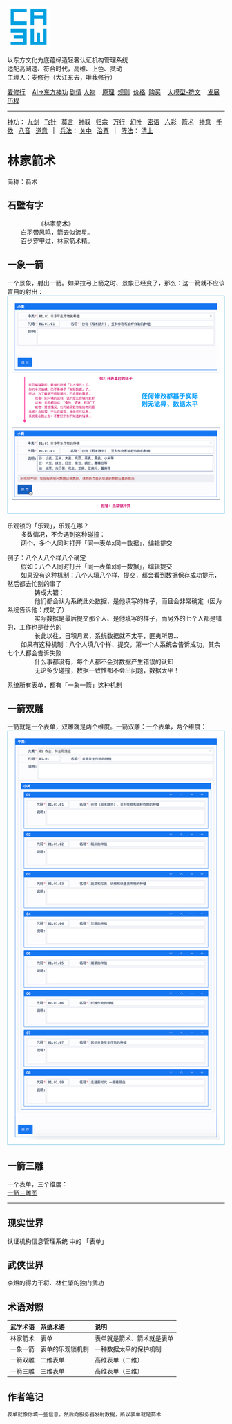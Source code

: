 ![](../../static/ca3w.png "ca3w 认证机构管理系统")

以东方文化为底蕴缔造轻奢认证机构管理系统 <br/>
适配高网速、符合时代，高维、上色、灵动 <br/>
主理人：麦修行（大江东去，唯我修行）

[麦修行][]&nbsp;&nbsp;&nbsp;&nbsp;[AI->东方神功][东方神功]&nbsp;[剧情][]&nbsp;[人物][]&nbsp;&nbsp;&nbsp;&nbsp;[原理][]&nbsp;&nbsp;[规则][]&nbsp;&nbsp;[价格][]&nbsp;&nbsp;[购买][]&nbsp;&nbsp;&nbsp;&nbsp;[大模型-符文][]&nbsp;&nbsp;&nbsp;&nbsp;[发展历程][]

[麦修行]: https://github.com/ca3w/BEST/
[东方神功]: https://github.com/ca3w/ai-dongfangshengong/
[剧情]: https://github.com/ca3w/dongfangernvqing/blob/main/root/BEST.md
[人物]: https://github.com/ca3w/dongfangernvqing/blob/main/root/renwu.md
[原理]: https://github.com/ca3w/key/
[规则]: https://github.com/ca3w/rule/
[价格]: https://github.com/ca3w/pricing/
[购买]: https://github.com/ca3w/howtobuy/
[大模型-符文]: https://github.com/ca3w/largemodel-rune/
[发展历程]: https://github.com/ca3w/development/

***

[神功][]：&nbsp;[九剑][]&nbsp;&nbsp;&nbsp;[飞针][]&nbsp;&nbsp;&nbsp;[莫言][]&nbsp;&nbsp;&nbsp;[神驭][]&nbsp;&nbsp;&nbsp;[归宗][]&nbsp;&nbsp;&nbsp;[万行][]&nbsp;&nbsp;&nbsp;[幻叶][]&nbsp;&nbsp;&nbsp;[密语][]&nbsp;&nbsp;&nbsp;[六彩][]&nbsp;&nbsp;&nbsp;[箭术][]&nbsp;&nbsp;&nbsp;[神意][]&nbsp;&nbsp;&nbsp;[千依][]&nbsp;&nbsp;&nbsp;[八音][]&nbsp;&nbsp;&nbsp;[道意][]&nbsp;&nbsp;&nbsp;|&nbsp;&nbsp;&nbsp;[兵法][]：&nbsp;[关中][]&nbsp;&nbsp;&nbsp;[治粟][]&nbsp;&nbsp;&nbsp;|&nbsp;&nbsp;&nbsp;[阵法][]：&nbsp;[清上][]

[神功]: https://github.com/ca3w/ai-dongfangshengong

[九剑]: ../../wugong/fuyaojiujian/BEST.md
[飞针]: ../../wugong/feizhenbaodian/BEST.md
[莫言]: ../../wugong/moyan/BEST.md
[神驭]: ../../wugong/shenyu/BEST.md
[归宗]: ../../wugong/baichuanguizong/BEST.md
[万行]: ../../wugong/yufengwanxing/BEST.md
[幻叶]: ../../wugong/huanyezhi/BEST.md
[密语]: ../../wugong/chenqiaomiyu/BEST.md
[六彩]: ../../wugong/liucaishenjian/BEST.md
[箭术]: ../../wugong/linjiajianshu/BEST.md
[神意]: ../../wugong/shenyiduoxinzhao/BEST.md
[千依]: ../../wugong/qianyizijian/BEST.md
[八音]: ../../wugong/bayinshengxin/BEST.md
[道意]: ../../wugong/daoyicuican/BEST.md

[兵法]: https://github.com/ca3w/ai-dongfangshengong#兵法目录

[关中]: ../../bingfa/guanzhongzhanfa/BEST.md
[治粟]: ../../bingfa/zhisubingfa/BEST.md

[阵法]: https://github.com/ca3w/ai-dongfangshengong#阵法目录

[清上]: ../../zhenfa/qingshangbeidouzhen/BEST.md

# 林家箭术

简称：箭术

## 石壁有字

&nbsp;&nbsp;&nbsp;&nbsp;&nbsp;&nbsp;&nbsp;&nbsp;&nbsp;&nbsp;&nbsp;&nbsp;&nbsp;&nbsp;&nbsp;&nbsp;&nbsp;&nbsp;《林家箭术》 <br/>
&nbsp;&nbsp;&nbsp;&nbsp;&nbsp;&nbsp;&nbsp;&nbsp;白羽带风鸣，箭去似流星。 <br/>
&nbsp;&nbsp;&nbsp;&nbsp;&nbsp;&nbsp;&nbsp;&nbsp;百步穿甲过，林家箭术精。

## 一象一箭

一个景象，射出一箭。如果拉弓上箭之时、景象已经变了，那么：这一箭就不应该盲目的射出： <br/>
![](./static/01-yixiangyijian.jpg "认证机构信息管理系统 一象一箭")

乐观锁的「乐观」，乐观在哪？ <br/>
&nbsp;&nbsp;&nbsp;&nbsp;&nbsp;&nbsp;&nbsp;&nbsp;多数情况，不会遇到这种碰撞： <br/>
&nbsp;&nbsp;&nbsp;&nbsp;&nbsp;&nbsp;&nbsp;&nbsp;两个、多个人同时打开「同一表单x同一数据」，编辑提交

例子：八个人八个样八个确定 <br/>
&nbsp;&nbsp;&nbsp;&nbsp;&nbsp;&nbsp;&nbsp;&nbsp;假如：八个人同时打开「同一表单x同一数据」，编辑提交 <br/>
&nbsp;&nbsp;&nbsp;&nbsp;&nbsp;&nbsp;&nbsp;&nbsp;如果没有这种机制：八个人填八个样、提交，都会看到数据保存成功提示，然后都去忙别的事了 <br/>
&nbsp;&nbsp;&nbsp;&nbsp;&nbsp;&nbsp;&nbsp;&nbsp;&nbsp;&nbsp;&nbsp;&nbsp;&nbsp;&nbsp;&nbsp;&nbsp;铸成大错： <br/>
&nbsp;&nbsp;&nbsp;&nbsp;&nbsp;&nbsp;&nbsp;&nbsp;&nbsp;&nbsp;&nbsp;&nbsp;&nbsp;&nbsp;&nbsp;&nbsp;他们都会认为系统此处数据，是他填写的样子，而且会非常确定（因为系统告诉他：成功了） <br/>
&nbsp;&nbsp;&nbsp;&nbsp;&nbsp;&nbsp;&nbsp;&nbsp;&nbsp;&nbsp;&nbsp;&nbsp;&nbsp;&nbsp;&nbsp;&nbsp;实际数据是最后提交那个人、是他填写的样子，而另外的七个人都是错的，工作也是徒劳的 <br/>
&nbsp;&nbsp;&nbsp;&nbsp;&nbsp;&nbsp;&nbsp;&nbsp;&nbsp;&nbsp;&nbsp;&nbsp;&nbsp;&nbsp;&nbsp;&nbsp;长此以往，日积月累，系统数据就不太平，匪夷所思... <br/>
&nbsp;&nbsp;&nbsp;&nbsp;&nbsp;&nbsp;&nbsp;&nbsp;如果有这种机制：八个人填八个样、提交，第一个人系统会告诉成功，其余七个人都会告诉失败 <br/>
&nbsp;&nbsp;&nbsp;&nbsp;&nbsp;&nbsp;&nbsp;&nbsp;&nbsp;&nbsp;&nbsp;&nbsp;&nbsp;&nbsp;&nbsp;&nbsp;什么事都没有，每个人都不会对数据产生错误的认知 <br/>
&nbsp;&nbsp;&nbsp;&nbsp;&nbsp;&nbsp;&nbsp;&nbsp;&nbsp;&nbsp;&nbsp;&nbsp;&nbsp;&nbsp;&nbsp;&nbsp;无论多少碰撞，数据一致性都不会出问题，数据太平！

系统所有表单，都有「一象一箭」这种机制

## 一箭双雕

一箭就是一个表单，双雕就是两个维度。一箭双雕：一个表单，两个维度： <br/>
![](./static/02-yijianshuangdiao.jpg "认证机构信息管理系统 一箭双雕")

## 一箭三雕

一个表单，三个维度： <br/>
[一箭三雕图](./static/03-yijiansandiao.jpg "认证机构信息管理系统 一箭三雕图")

***

## 现实世界

认证机构信息管理系统 中的 「表单」

## 武侠世界

李煜的得力干将、林仁肇的独门武功

## 术语对照

武学术语  |系统术语          |说明
:---------|:-----------------|:---------------------------
林家箭术  |表单              |表单就是箭术、箭术就是表单
一象一箭  |表单的乐观锁机制  |一种数据太平的保护机制
一箭双雕  |二维表单          |高维表单（二维）
一箭三雕  |三维表单          |高维表单（三维）

## 作者笔记

```text
表单就像你填一些信息，然后向服务器发射数据，所以表单就是箭术
```
